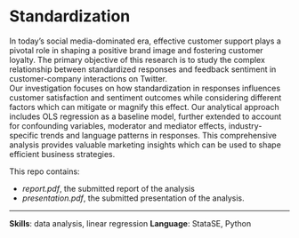# Standardization
In today’s social media-dominated era, effective customer support plays a pivotal role in shaping a positive brand image and fostering customer loyalty. The primary objective of this research is to study the complex relationship between standardized responses and feedback sentiment in customer-company interactions on Twitter.  
Our investigation focuses on how standardization in responses influences customer satisfaction and sentiment outcomes while considering different factors which can mitigate or magnify this effect. Our analytical approach includes OLS regression as a baseline model, further extended to account for confounding variables, moderator and mediator effects, industry-specific trends and language patterns in responses. This comprehensive analysis provides valuable marketing insights which can be used to shape efficient business strategies.  
  
This repo contains:
- *report.pdf*, the submitted report of the analysis 
- *presentation.pdf*, the submitted presentation of the analysis.
---
**Skills**: data analysis, linear regression 
**Language**: StataSE, Python
